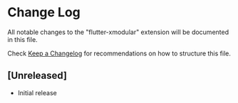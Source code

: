 # Change Log

All notable changes to the "flutter-xmodular" extension will be documented in this file.

Check [Keep a Changelog](http://keepachangelog.com/) for recommendations on how to structure this file.

## [Unreleased]

- Initial release